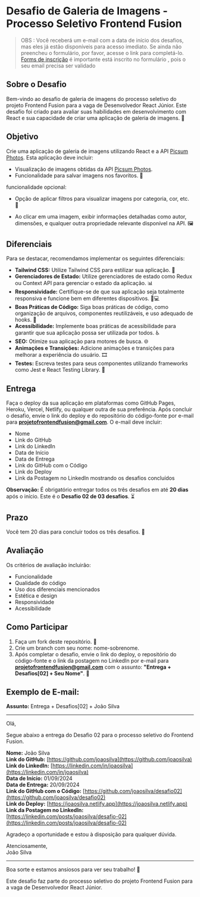 # Desafio de Galeria de Imagens - Processo Seletivo Frontend Fusion

> OBS : Você receberá um e-mail com a data de início dos desafios, mas eles já estão disponíveis para acesso imediato. 
Se ainda não preencheu o formulário, por favor, acesse o link para completá-lo.
[Forms de inscrição](https://forms.gle/EJKDNKdmVZM3zQTr7)
é importante está inscrito no formulário , pois o seu email precisa ser validado

## Sobre o Desafio

Bem-vindo ao desafio de galeria de imagens do processo seletivo do projeto Frontend Fusion para a vaga de Desenvolvedor React Júnior. Este desafio foi criado para avaliar suas habilidades em desenvolvimento com React e sua capacidade de criar uma aplicação de galeria de imagens. 📸

## Objetivo

Crie uma aplicação de galeria de imagens utilizando React e a API [Picsum Photos](https://picsum.photos/v2/list). Esta aplicação deve incluir:

- Visualização de imagens obtidas da API [Picsum Photos](https://picsum.photos/v2/list).
- Funcionalidade para salvar imagens nos favoritos. 💾

funcionalidade opcional: 
- Opção de aplicar filtros para visualizar imagens por categoria, cor, etc. 🎨

- Ao clicar em uma imagem, exibir informações detalhadas como autor, dimensões, e qualquer outra propriedade relevante disponível na API. 🖼️

## Diferenciais

Para se destacar, recomendamos implementar os seguintes diferenciais:

- **Tailwind CSS:** Utilize Tailwind CSS para estilizar sua aplicação. 🎨
- **Gerenciadores de Estado:** Utilize gerenciadores de estado como Redux ou Context API para gerenciar o estado da aplicação. 📊
- **Responsividade:** Certifique-se de que sua aplicação seja totalmente responsiva e funcione bem em diferentes dispositivos. 📱💻
- **Boas Práticas de Código:** Siga boas práticas de código, como organização de arquivos, componentes reutilizáveis, e uso adequado de hooks. 🧩
- **Acessibilidade:** Implemente boas práticas de acessibilidade para garantir que sua aplicação possa ser utilizada por todos. ♿
- **SEO:** Otimize sua aplicação para motores de busca. 🌐
- **Animações e Transições:** Adicione animações e transições para melhorar a experiência do usuário. 🎞️
- **Testes:** Escreva testes para seus componentes utilizando frameworks como Jest e React Testing Library. 🧪

## Entrega

Faça o deploy da sua aplicação em plataformas como GitHub Pages, Heroku, Vercel, Netlify, ou qualquer outra de sua preferência. Após concluir o desafio, envie o link do deploy e do repositório do código-fonte por e-mail para **projetofrontendfusion@gmail.com**. O e-mail deve incluir:

- Nome
- Link do GitHub
- Link do LinkedIn
- Data de Início
- Data de Entrega
- Link do GitHub com o Código
- Link do Deploy
- Link da Postagem no LinkedIn mostrando os desafios concluídos

**Observação:** É obrigatório entregar todos os três desafios em até **20 dias** após o início. Este é o **Desafio 02 de 03 desafios**. ⏳

## Prazo

Você tem 20 dias para concluir todos os três desafios. 📅

## Avaliação

Os critérios de avaliação incluirão:

- Funcionalidade
- Qualidade do código
- Uso dos diferenciais mencionados
- Estética e design
- Responsividade
- Acessibilidade

## Como Participar

1. Faça um fork deste repositório. 🍴
2. Crie um branch com seu nome: nome-sobrenome.
3. Após completar o desafio, envie o link do deploy, o repositório do código-fonte e o link da postagem no LinkedIn por e-mail para **projetofrontendfusion@gmail.com** com o assunto: **"Entrega + Desafios[02] + Seu Nome"**. 📧

## Exemplo de E-mail:

**Assunto:** Entrega + Desafios[02] + João Silva

---

Olá,

Segue abaixo a entrega do Desafio 02 para o processo seletivo do Frontend Fusion.

**Nome:** João Silva  
**Link do GitHub:** [https://github.com/joaosilva](https://github.com/joaosilva)  
**Link do LinkedIn:** [https://linkedin.com/in/joaosilva](https://linkedin.com/in/joaosilva)  
**Data de Início:** 01/09/2024  
**Data de Entrega:** 20/09/2024  
**Link do GitHub com o Código:** [https://github.com/joaosilva/desafio02](https://github.com/joaosilva/desafio02)  
**Link do Deploy:** [https://joaosilva.netlify.app](https://joaosilva.netlify.app)  
**Link da Postagem no LinkedIn:** [https://linkedin.com/posts/joaosilva/desafio-02](https://linkedin.com/posts/joaosilva/desafio-02)

Agradeço a oportunidade e estou à disposição para qualquer dúvida.

Atenciosamente,  
João Silva

---

Boa sorte e estamos ansiosos para ver seu trabalho! 🚀

Este desafio faz parte do processo seletivo do projeto Frontend Fusion para a vaga de Desenvolvedor React Júnior.
